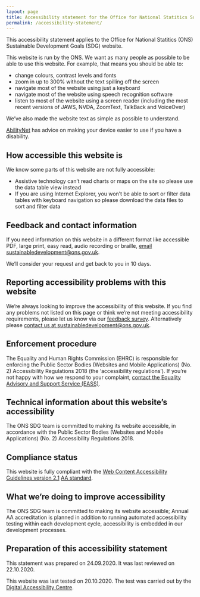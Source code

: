 ```yaml
---
layout: page
title: Accessibility statement for the Office for National Statitics Sustainable Development Goals website
permalink: /accessibility-statement/
---
```


This accessibility statement applies to the Office for National Statitics (ONS) Sustainable Development Goals (SDG) website.

This website is run by the ONS. We want as many people as possible to be able to use this website. For example, that means you should be able to:

*	change colours, contrast levels and fonts
*	zoom in up to 300% without the text spilling off the screen
*	navigate most of the website using just a keyboard
*	navigate most of the website using speech recognition software
*	listen to most of the website using a screen reader (including the most recent versions of JAWS, NVDA, ZoomText, TalkBack and VoiceOver)

We’ve also made the website text as simple as possible to understand.

[AbilityNet](https://mcmw.abilitynet.org.uk/) has advice on making your device easier to use if you have a disability.

## How accessible this website is

We know some parts of this website are not fully accessible:

*	Assistive technology can’t read charts or maps on the site so please use the data table view instead
*	If you are using Internet Explorer, you won’t be able to sort or filter data tables with keyboard navigation so please download the data files to sort and filter data

## Feedback and contact information

If you need information on this website in a different format like accessible PDF, large print, easy read, audio recording or braille, [email sustainabledevelopment@ons.gov.uk](mailto:sustainabledevelopment@ons.gov.uk).

We’ll consider your request and get back to you in 10 days.

## Reporting accessibility problems with this website

We’re always looking to improve the accessibility of this website. If you find any problems not listed on this page or think we’re not meeting accessibility requirements, please let us know via our [feedback survey](https://www.surveymonkey.co.uk/r/SDGfeedback). Alternatively please [contact us at sustainabledevelopment@ons.gov.uk](mailto:sustainabledevelopment@ons.gov.uk).

## Enforcement procedure

The Equality and Human Rights Commission (EHRC) is responsible for enforcing the Public Sector Bodies (Websites and Mobile Applications) (No. 2) Accessibility Regulations 2018 (the ‘accessibility regulations’). If you’re not happy with how we respond to your complaint, [contact the Equality Advisory and Support Service (EASS)](https://www.equalityadvisoryservice.com/).

## Technical information about this website’s accessibility

The ONS SDG team is committed to making its website accessible, in accordance with the Public Sector Bodies (Websites and Mobile Applications) (No. 2) Accessibility Regulations 2018.

## Compliance status

This website is fully compliant with the [Web Content Accessibility Guidelines version 2.1](https://www.w3.org/TR/WCAG21/) [AA standard](http://digitalaccessibilitycentre.org/index.php/office-for-national-statistics-sdg). 

## What we’re doing to improve accessibility

The ONS SDG team is committed to making its website accessible; Annual AA accreditation is planned in addition to running automated accessibility testing within each development cycle, accessibility is embedded in our development processes.

## Preparation of this accessibility statement

This statement was prepared on 24.09.2020. It was last reviewed on 22.10.2020.

This website was last tested on 20.10.2020. The test was carried out by the [Digital Accessibility Centre](http://digitalaccessibilitycentre.org/index.php/office-for-national-statistics-sdg).
